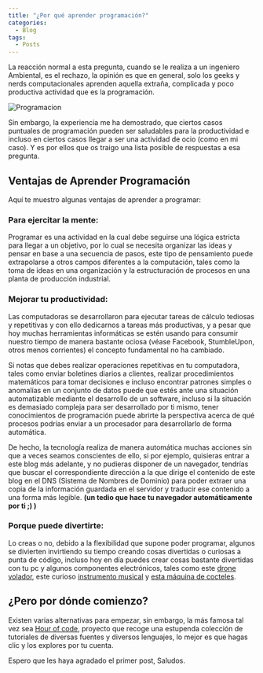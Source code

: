 ```yaml
---
title: "¿Por qué aprender programación?"
categories:
  - Blog
tags:
  - Posts
---
```


La reacción normal a esta pregunta, cuando se le realiza a un ingeniero Ambiental, es el rechazo, la opinión es que en general, solo los geeks y nerds computacionales aprenden aquella extraña, complicada y poco productiva actividad que es la programación.

![Programacion](/blog/assets/images/programacion1.jpg)

Sin embargo, la experiencia me ha demostrado, que ciertos casos puntuales de programación pueden ser saludables para la productividad e incluso en ciertos casos llegar a ser una actividad de ocio (como en mi caso). Y es por ellos que os traigo una lista posible de respuestas a esa pregunta.

## Ventajas de Aprender Programación
Aquí te muestro algunas ventajas de aprender a programar:

### Para ejercitar la mente: 
Programar es una actividad en la cual debe seguirse una lógica estricta para llegar a un objetivo, por lo cual se necesita organizar las ideas y pensar en base a una secuencia de pasos, este tipo de pensamiento puede extrapolarse a otros campos diferentes a la computación, tales como la toma de ideas en una organización y la estructuración de procesos en una planta de producción industrial.

### Mejorar tu productividad: 
Las computadoras se desarrollaron para ejecutar tareas de cálculo tediosas y repetitivas y con ello dedicarnos a tareas más productivas, y a pesar que hoy muchas herramientas informáticas se estén usando para consumir nuestro tiempo de manera bastante ociosa (véase Facebook, StumbleUpon, otros menos corrientes) el concepto fundamental no ha cambiado.

Si notas que debes realizar operaciones repetitivas en tu computadora, tales como enviar boletines diarios a clientes, realizar procedimientos matemáticos para tomar decisiones e incluso encontrar patrones simples o anomalías en un conjunto de datos puede que estés ante una situación automatizable mediante el desarrollo de un software, incluso si la situación es demasiado compleja para ser desarrollado por ti mismo, tener conocimientos de programación puede abrirte la perspectiva acerca de qué procesos podrías enviar a un procesador para desarrollarlo de forma automática.

De hecho, la tecnología realiza de manera automática muchas acciones sin que a veces seamos conscientes de ello, si por ejemplo, quisieras entrar a este blog más adelante, y no pudieras disponer de un navegador, tendrías que buscar el correspondiente dirección a la que dirige el contenido de este blog en el DNS (Sistema de Nombres de Dominio) para poder extraer una copia de la información guardada en el servidor y traducir ese contenido a una forma más legible. **(un tedio que hace tu navegador automáticamente por ti ;) )**

### Porque puede divertirte: 
Lo creas o no, debido a la flexibilidad que supone poder programar, algunos se divierten invirtiendo su tiempo creando cosas divertidas o curiosas a punta de código, incluso hoy en día puedes crear cosas bastante divertidas con tu pc y algunos componentes electrónicos, tales como este [drone volador](https://player.vimeo.com/video/28355178), este curioso [instrumento musical](http://www.amandaghassaei.com/projects/monome/) y [esta máquina de cocteles](https://www.youtube.com/watch?v=hJIkJ9x0-JQ).


## ¿Pero por dónde comienzo?

Existen varias alternativas para empezar, sin embargo, la más famosa tal vez sea [Hour of code](https://code.org/learn), proyecto que recoge una estupenda colección de tutoriales de diversas fuentes y diversos lenguajes, lo mejor es que hagas clic y los explores por tu cuenta.


Espero que les haya agradado el primer post, Saludos.

